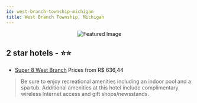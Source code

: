 ```yaml
---
id: west-branch-township-michigan
title: West Branch Township, Michigan
---
```


<center><img src="https://i.travelapi.com/hotels/1000000/900000/897900/897823/4f866730_z.jpg" alt="Featured Image" /></center>


##  2 star hotels - ⭐️⭐️

-    [Super 8 West Branch](https://us.hurb.com/hotels/west-branch-township/super-8-west-branch-JNP-JP442160?cmp=18055) Prices from R$ 636,44
   > Be sure to enjoy recreational amenities including an indoor pool and a spa tub. Additional amenities at this hotel include complimentary wireless Internet access and gift shops/newsstands.
